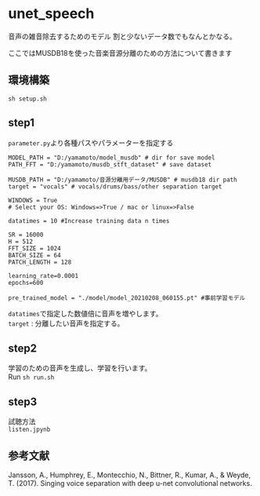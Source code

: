# unet_speech

音声の雑音除去するためのモデル
割と少ないデータ数でもなんとかなる。

ここではMUSDB18を使った音楽音源分離のための方法について書きます

## 環境構築
`sh setup.sh`

## step1
`parameter.py`より各種パスやパラメーターを指定する

```
MODEL_PATH = "D:/yamamoto/model_musdb" # dir for save model
PATH_FFT = "D:/yamamoto/musdb_stft_dataset" # save dataset

MUSDB_PATH = "D:/yamamoto/音源分離用データ/MUSDB" # musdb18 dir path
target = "vocals" # vocals/drums/bass/other separation target

WINDOWS = True
# Select your OS: Windows=>True / mac or linux=>False

datatimes = 10 #Increase training data n times

SR = 16000
H = 512
FFT_SIZE = 1024
BATCH_SIZE = 64
PATCH_LENGTH = 128

learning_rate=0.0001
epochs=600

pre_trained_model = "./model/model_20210208_060155.pt" #事前学習モデル
```
`datatimes`で指定した数値倍に音声を増やします。<br>
`target` : 分離したい音声を指定する。

## step2
学習のための音声を生成し、学習を行います。<br>
Run `sh run.sh`

## step3
試聴方法<br>
`listen.jpynb`

## 参考文献
Jansson, A., Humphrey, E., Montecchio, N., Bittner, R., Kumar, A., & Weyde, T. (2017). Singing voice separation with deep u-net convolutional networks.
